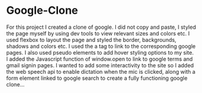 # Google-Clone

For this project I created a clone of google. I did not copy and paste, I styled the page myself by using dev tools to view relevant sizes and colors etc. I used flexbox to layout the page and styled the border, backgrounds, shadows and colors etc. I used the a tag to link to the corresponding google pages. I also used pseudo elements to add hover styling options to my site. I added the Javascript function of window.open to link to google terms and gmail signin pages. I wanted to add some interactivity to the site so I added the web speech api to enable dictation when the mic is clicked, along with a form element linked to google search to create a fully functioning google clone...

